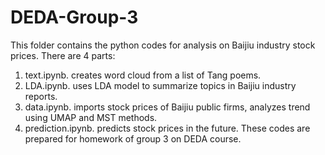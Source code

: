 # DEDA-Group-3
This folder contains the python codes for analysis on Baijiu industry stock prices. There are 4 parts:
  1. text.ipynb. creates word cloud from a list of Tang poems.
  2. LDA.ipynb. uses LDA model to summarize topics in Baijiu industry reports.
  3. data.ipynb. imports stock prices of Baijiu public firms, analyzes trend using UMAP and MST methods.
  4. prediction.ipynb. predicts stock prices in the future.
These codes are prepared for homework of group 3 on DEDA course.  

